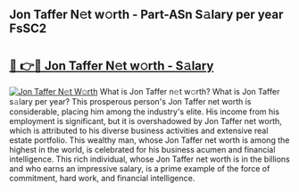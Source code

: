 ## Jon Taffer N𝚎t w𝚘rth - Part-ASn S𝚊lary per year FsSC2

# <h2><a href="http://gc0f61.nevu.top/?p=Jon+Taffer">🔗 👉🔴 Jon Taffer N𝚎t w𝚘rth - S𝚊lary</a></h2>

[![Jon Taffer N𝚎t W𝚘rth](https://i.imgur.com/Oavwk0R.jpeg)](http://gc0f61.nevu.top/?p=Jon+Taffer)
What is Jon Taffer n𝚎t w𝚘rth? What is Jon Taffer s𝚊lary per year?
This prosperous person's Jon Taffer net worth is considerable, placing him among the industry's elite. His income from his employment is significant, but it is overshadowed by Jon Taffer net worth, which is attributed to his diverse business activities and extensive real estate portfolio. This wealthy man, whose Jon Taffer net worth is among the highest in the world, is celebrated for his business acumen and financial intelligence. This rich individual, whose Jon Taffer net worth is in the billions and who earns an impressive salary, is a prime example of the force of commitment, hard work, and financial intelligence.
